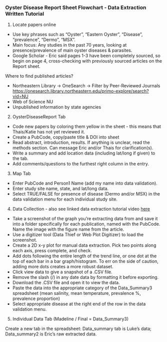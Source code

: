 ### Oyster Disease Report Sheet Flowchart - Data Extraction Written Tutorial

1. Locate papers online

* Use key phrases such as “Oyster”, “Eastern Oyster”, “Disease”, “prevalence”, “Dermo”, “MSX”. 
* Main focus: Any studies in the past 70 years, looking at presence/prevalence of main oyster diseases & parasites. 
* Google Scholar - Eric said pages 1-3 have been completely sourced, so begin on page 4, cross-checking with previously sourced articles on the Report sheet.

Where to find published articles? 
* Northeastern Library → OneSearch → Filter by Peer-Reviewed Journals https://onesearch.library.northeastern.edu/primo-explore/search?vid=NU
* Web of Science NU
* Unpublished information by state agencies 


2. OysterDiseaseReport Tab

* Code new papers by coloring them yellow in the sheet - this means that Thais/Katie has not yet reviewed it. 
* Create a PubCode, copy/paste title & DOI into sheet
* Read abstract, introduction, results. If anything is unclear, read the methods section. Can message Eric and/or Thais for clarification(s). 
* Write a summary and add location data (including lat/long if given) to the tab.
* Add comments/questions to the furthest right column in the entry.


3. Map Tab

* Enter PubCode and Person1 Name (add my name into data validation). 
* Enter study site name, state, and lat/long data.
* Select TRUE/FALSE for presence of disease (Dermo and/or MSX) in the data validation menu for each individual study site. 


4. Data Collection - also see linked data extraction tutorial video [here](https://drive.google.com/file/d/1TYChS9C8Lo5I-Omiuza4lkFpwKkE1XBK/view?usp=sharing) 

* Take a screenshot of the graph you’re extracting data from and save it into a folder specifically for each publication, named with the PubCode. Name the image with the figure name from the article. 
* Use a digitizer tool (Data Thief or Web Plot Digitizer) to load the screenshot.
* Create a 2D x-y plot for manual data extraction. Pick two points along each axis, press complete, and check.
* Add dots following the entire length of the trend line, or one dot at the top of each bar in a bar graph/histogram. To err on the side of caution, adding more dots creates a more robust dataset. 
* Click view data to give a snapshot of a .CSV file. 
* Remove the slash (/) in any date data by formatting it before exporting. 
* Download the .CSV file and open it to view the data.
* Paste the data into the appropriate category of the Data_Summary3 spreadsheet (mean salinity, mean temperature, prevalence %, prevalence proportion)
* Select appropriate disease at the right end of the row in the data validation menu.


5. Individual Data Tab (Madeline / Final = Data_Summary3)

Create a new tab in the spreadsheet: Data_summary tab is Luke’s data; Data_summary2 is Eric’s raw extracted data.
